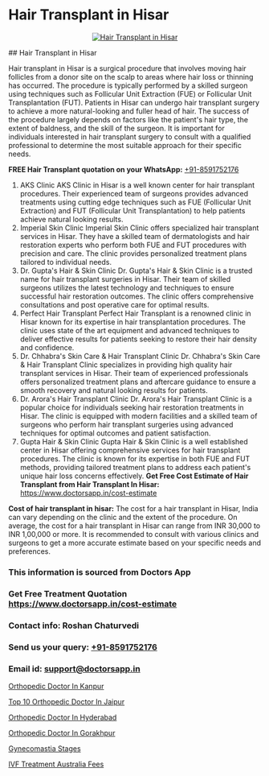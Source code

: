 # Hair Transplant in Hisar

<p align="center">
  <a href="https://doctorsapp.co.in/treatment/hair-transplant">
    <img src="https://doctorsapp.co.in/uploads/treatment_image/transplant.jpg" alt="Hair Transplant in Hisar">
  </a>
</p>
## Hair Transplant in Hisar

Hair transplant in Hisar is a surgical procedure that involves moving hair follicles from a donor site on the scalp to areas where hair loss or thinning has occurred. The procedure is typically performed by a skilled surgeon using techniques such as Follicular Unit Extraction (FUE) or Follicular Unit Transplantation (FUT). Patients in Hisar can undergo hair transplant surgery to achieve a more natural-looking and fuller head of hair. The success of the procedure largely depends on factors like the patient's hair type, the extent of baldness, and the skill of the surgeon. It is important for individuals interested in hair transplant surgery to consult with a qualified professional to determine the most suitable approach for their specific needs.

**FREE Hair Transplant quotation on your WhatsApp:**  [+91-8591752176](https://api.whatsapp.com/send?phone=8591752176)

1) AKS Clinic   AKS Clinic in Hisar is a well known center for hair transplant procedures. Their experienced team of surgeons provides advanced treatments using cutting edge techniques such as FUE (Follicular Unit Extraction) and FUT (Follicular Unit Transplantation) to help patients achieve natural looking results.
2) Imperial Skin Clinic   Imperial Skin Clinic offers specialized hair transplant services in Hisar. They have a skilled team of dermatologists and hair restoration experts who perform both FUE and FUT procedures with precision and care. The clinic provides personalized treatment plans tailored to individual needs.
3) Dr. Gupta's Hair & Skin Clinic   Dr. Gupta's Hair & Skin Clinic is a trusted name for hair transplant surgeries in Hisar. Their team of skilled surgeons utilizes the latest technology and techniques to ensure successful hair restoration outcomes. The clinic offers comprehensive consultations and post operative care for optimal results.
4) Perfect Hair Transplant   Perfect Hair Transplant is a renowned clinic in Hisar known for its expertise in hair transplantation procedures. The clinic uses state of the art equipment and advanced techniques to deliver effective results for patients seeking to restore their hair density and confidence.
5) Dr. Chhabra's Skin Care & Hair Transplant Clinic   Dr. Chhabra's Skin Care & Hair Transplant Clinic specializes in providing high quality hair transplant services in Hisar. Their team of experienced professionals offers personalized treatment plans and aftercare guidance to ensure a smooth recovery and natural looking results for patients.
6) Dr. Arora's Hair Transplant Clinic   Dr. Arora's Hair Transplant Clinic is a popular choice for individuals seeking hair restoration treatments in Hisar. The clinic is equipped with modern facilities and a skilled team of surgeons who perform hair transplant surgeries using advanced techniques for optimal outcomes and patient satisfaction.
7) Gupta Hair & Skin Clinic   Gupta Hair & Skin Clinic is a well established center in Hisar offering comprehensive services for hair transplant procedures. The clinic is known for its expertise in both FUE and FUT methods, providing tailored treatment plans to address each patient's unique hair loss concerns effectively.
**Get Free Cost Estimate of Hair Transplant from Hair Transplant In Hisar:** https://www.doctorsapp.in/cost-estimate

**Cost of hair transplant in hisar:**
The cost for a hair transplant in Hisar, India can vary depending on the clinic and the extent of the procedure. On average, the cost for a hair transplant in Hisar can range from INR 30,000 to INR 1,00,000 or more. It is recommended to consult with various clinics and surgeons to get a more accurate estimate based on your specific needs and preferences.

### This information is sourced from Doctors App 
### Get Free Treatment Quotation https://www.doctorsapp.in/cost-estimate
### Contact info: Roshan Chaturvedi 
### Send us your query: [+91-8591752176](https://api.whatsapp.com/send?phone=8591752176) 
### Email id: support@doctorsapp.in

[Orthopedic Doctor In Kanpur](https://www.linkedin.com/pulse/orthopedic-doctor-kanpur-doctorsapp-united-arab-emirates-dytze?trackingId=w5AOk10qleqiyXY7RfP8wA%3D%3D&lipi=urn%3Ali%3Apage%3Ad_flagship3_company_admin%3BSXrbBuk4SwWZ8nIcZ2zSvw%3D%3D)

[Top 10 Orthopedic Doctor In Jaipur](https://www.linkedin.com/pulse/top-10-orthopedic-doctor-jaipur-doctorsapp-dhaka-dgqoe?trackingId=VA7z6mL7NpAz5LK4SVy1CQ%3D%3D&lipi=urn%3Ali%3Apage%3Ad_flagship3_company_admin%3Bo%2BosOGJBSO63YocmsfjAZA%3D%3D)

[Orthopedic Doctor In Hyderabad](https://medium.com/@anupkakkar5/orthopedic-doctor-in-hyderabad-ab77ef0a8064)

[Orthopedic Doctor In Gorakhpur](https://medium.com/@vimalrana22/orthopedic-doctor-in-gorakhpur-bec0a4633b30)

[Gynecomastia Stages](https://doctors-apps.github.io/doctorsapp/gynecomastia-stages)

[IVF Treatment Australia Fees](https://doctors-apps.github.io/doctorsapp/ivf-treatment-australia-fees)

